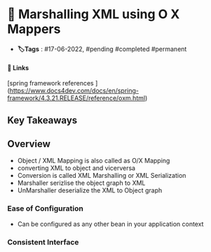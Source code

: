 # 📑 Marshalling XML using O X Mappers

- **🏷️Tags** : #17-06-2022,  #pending #completed #permanent

#### 🔗 Links
[spring framework references ] (https://www.docs4dev.com/docs/en/spring-framework/4.3.21.RELEASE/reference/oxm.html)

## Key Takeaways

## Overview
- Object / XML Mapping is also called as O/X Mapping
- converting XML to object and vicerversa
- Conversion is called XML Marshalling or XML Serialization
- Marshaller serizlise the object graph to XML
- UnMarshaller deserialize the XML to Object graph



### Ease of Configuration
- Can be configured as any other bean in your application context


### Consistent Interface



